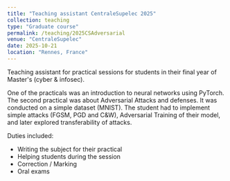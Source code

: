 ```yaml
---
title: "Teaching assistant CentraleSupelec 2025"
collection: teaching
type: "Graduate course"
permalink: /teaching/2025CSAdversarial
venue: "CentraleSupelec"
date: 2025-10-21
location: "Rennes, France"
---
```


Teaching assistant for practical sessions for students in their final year of Master's (cyber & infosec).

One of the practicals was an introduction to neural networks using PyTorch.
The second practical was about Adversarial Attacks and defenses. It was conducted on a simple dataset (MNIST).
The student had to implement simple attacks (FGSM, PGD and C&W), Adversarial Training of their model, and later explored transferability of attacks.

Duties included:
* Writing the subject for their practical
* Helping students during the session
* Correction / Marking
* Oral exams
